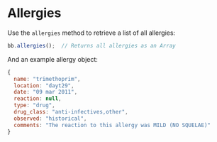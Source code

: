 # Allergies

Use the `allergies` method to retrieve a list of all allergies:

```javascript
bb.allergies();  // Returns all allergies as an Array
```

And an example allergy object:

```javascript
{
  name: "trimethoprim",
  location: "dayt29",
  date: "09 mar 2011",
  reaction: null,
  type: "drug",
  drug_class: "anti-infectives,other",
  observed: "historical",
  comments: "The reaction to this allergy was MILD (NO SQUELAE)"
}
```

